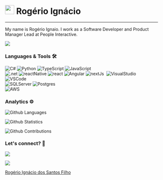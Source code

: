 
<h1><img src="https://emojis.slackmojis.com/emojis/images/1531849430/4246/blob-sunglasses.gif?1531849430" width="30"/> Rogério Ignácio </h1>
<hr>

My name is Rogério Ignaio. I work as a Software Developer and Product Manager Lead at People Interactive.

![](http://estruyf-github.azurewebsites.net/api/VisitorHit?user=rogerio-ignacio-developer&repo=rogerio-ignacio-developer&countColorcountColor)

### Languages & Tools 🛠  
![C#](https://img.shields.io/badge/-C%23-05122A?style=flat&color=green)&nbsp;![Python](https://img.shields.io/badge/-Python-05122A?style=flat&color=green)&nbsp;![TypeScript](https://img.shields.io/badge/-TypeScript-05122A?style=flat&color=green)&nbsp;![JavaScript](https://img.shields.io/badge/-JavaScript-05122A?style=flat&color=green)&nbsp;  
![.net](https://img.shields.io/badge/-.net-05122A?style=flat&color=orange)&nbsp;![reactNative](https://img.shields.io/badge/-reactNative-05122A?style=flat&color=orange)&nbsp;![react](https://img.shields.io/badge/-react-05122A?style=flat&color=orange)&nbsp;![Angular](https://img.shields.io/badge/-Angular-05122A?style=flat&color=orange)&nbsp;![nextJs](https://img.shields.io/badge/-nextJs-05122A?style=flat&color=orange)&nbsp;
![VisualStudio](https://img.shields.io/badge/-VisualStudio-05122A?style=flat&color=gray)&nbsp;![VSCode](https://img.shields.io/badge/-VSCode-05122A?style=flat&color=gray)&nbsp;  
![SQLServer](https://img.shields.io/badge/-SQLServer-05122A?style=flat&color=yellow)&nbsp;![Postgres](https://img.shields.io/badge/-Postgres-05122A?style=flat&color=yellow)&nbsp;  
![AWS](https://img.shields.io/badge/-AWS-05122A?style=flat&color=blue)&nbsp;  


### Analytics ⚙️

![Github Languages](https://github-readme-stats.vercel.app/api/top-langs/?username=rogerio-ignacio-developer&layout=compact&count_private=true)

![Github Statistics](https://github-readme-stats.vercel.app/api/?username=rogerio-ignacio-developer&count_private=true&show_icons=true)

![Github Contributions](https://github-readme-streak-stats.herokuapp.com/?user=rogerio-ignacio-developer&hide_border=true)

### Let's connect? 🤝

<p align="left">

<a href="https://www.linkedin.com/in/rogerio-ignacio-developer/"><img src="https://img.shields.io/badge/-LinkedIn-0077B5?style=flat&logo=Linkedin&logoColor=white"/></a>

<a href="https://twitter.com/RogrioIgncio1"><img src="https://img.shields.io/badge/-Twitter-%231DA1F2?style=flat&logo=twitter&logoColor=white"/></a>

</p>

<div class="LI-profile-badge"  data-version="v1" data-size="medium" data-locale="pt_BR" data-type="vertical" data-theme="dark" data-vanity="rogerio-ignacio-developer"><a class="LI-simple-link" href='https://br.linkedin.com/in/rogerio-ignacio-developer?trk=profile-badge'>Rogério Ignácio dos Santos Filho</a></div>
